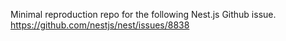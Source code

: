 Minimal reproduction repo for the following Nest.js Github issue.  
https://github.com/nestjs/nest/issues/8838
